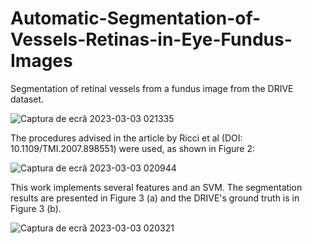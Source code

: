 # Automatic-Segmentation-of-Vessels-Retinas-in-Eye-Fundus-Images
Segmentation of retinal vessels from a fundus image from the DRIVE dataset.

![Captura de ecrã 2023-03-03 021335](https://user-images.githubusercontent.com/94623508/222614200-ebce4a4d-3872-4e2f-b857-337c890c50f0.png)

The procedures advised in the article by Ricci et al (DOI: 10.1109/TMI.2007.898551) were used, as shown in Figure 2:

![Captura de ecrã 2023-03-03 020944](https://user-images.githubusercontent.com/94623508/222613694-d28a5780-68d3-40a0-ad99-cc84331ba1a7.png)


This work implements several features and an SVM. The segmentation results are presented in Figure 3 (a) and the DRIVE's ground truth is in Figure 3 (b).

![Captura de ecrã 2023-03-03 020321](https://user-images.githubusercontent.com/94623508/222613400-2025e7b7-4637-4728-895e-6e4b5adc1194.png)

